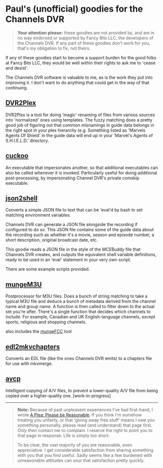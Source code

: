 # Paul's (unofficial) goodies for the Channels DVR

 > **Your attention please:** these goodies are not provided by, and are in no way endorsed or supported by Fancy Bits LLC, the
 > developers of the Channels DVR. If any part of these goodies don't work for you, that's my obligation to fix, not theirs.

If any of these goodies start to become a support burden for the good folks at Fancy Bits LLC, they would be well within their
rights to ask me to 'cease and desist'.

The Channels DVR software is valuable to me, as is the work they put into improving it. I don't want to do anything that could
get in the way of that continuing.

## [DVR2Plex](https://channels-dvr-goodies.github.io/DVR2Plex)

DVR2Plex is a tool for doing 'magic' renaming of files from various sources into 'normalized' ones using templates.
The fuzzy matching does a pretty good job of figuring out that common misnamings in guide data belongs in the right
spot in your plex hierarchy (e.g. Something listed as 'Marvels Agents Of Shield' in the guide data will end up in
your 'Marvel's Agents of S.H.I.E.L.D.' directory.

## [cuckoo](https://channels-dvr-goodies.github.io/cuckoo)

An executable that impersonates another, so that additional executables can also be called whenever it is invoked.
Particularly useful for doing additional post-processing, by impersonating Channel DVR's private comskip executable.

## [json2shell](https://channels-dvr-goodies.github.io/json2shell)

Converts a simple JSON file to text that can be 'eval'd by bash to set matching environment variables.

Channels DVR can generate a JSON file alongside the recording if configured to do so. This JSON file contains
some of the guide data about the recording such as whether it's a movie, season and episode number, a short
description, original broadcast date, etc.

This goodie reads a JSON file in the style of the MCEBuddy file that Channels DVR creates, and outputs the
equivalent shell variable definitions, ready to be used in an 'eval' statement in your very own script.

There are some example scripts provided.

## [mungeM3U](https://channels-dvr-goodies.github.io/mungeM3U)

Postprocessor for M3U files. Does a bunch of string matching to take a typical M3U file and deduce a bunch of 
metadata derived from the channel name and group name. A function is then called to filter down to the actual set
you're after. There's a single function that decides which channels to include. For example, Canadian and UK 
English-language channels, except sports, religious and shopping channels.

also includes the [mungeFCC](https://channels-dvr-goodies.github.io/mungeFCC) tool

## [edl2mkvchapters](https://channels-dvr-goodies.github.io/edl2mkvchapters)

Converts an EDL file (like the ones Channels DVR emits) to a chapters file for use with mkvmerge.

## [avcp](https://channels-dvr-goodies.github.io/avcp)

Intelligent copying of A/V files, to prevent a lower-quality A/V file from being copied over a higher-quality one. [work-in-progress]

---
 > **Note:** Because of past unpleasent experiences I've had first-hand, I wrote [A Plea: Please be Reasonable](https://channels-dvr-goodies.github.io/Please-Be-Reasonable).
 > If you think I'm somehow treating you unfairly, or that 'giving away free stuff' means I owe you something personally, please read (and
 > understand) that page first. _Only then_ contact me to complain. I reserve the right to point you to that page in response. Life
 > is simply too short.
 > 
 > To be clear, the vast majority of you are reasonable, even appreciative. I get considerable satisfaction from sharing something with
 > you that you find useful. Sadly seems like a few burdened with unreasonable attitudes can sour that satisfaction pretty quickly. 

